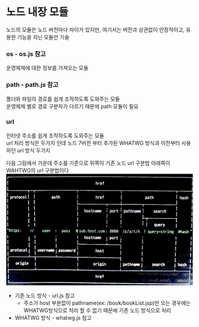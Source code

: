 # 노드 내장 모듈

노드의 모듈은 노드 버전마다 차이가 있지만, 여기서는 버전과 상관없이 안정적이고, 유용한 기능을 지닌 모듈만 기술

### os - os.js 참고
운영체제에 대한 정보를 가져오는 모듈

### path - path.js 참고
폴더와 파일의 경로를 쉽게 조작하도록 도와주는 모듈  
운영체제 별로 경로 구분자가 다르기 때문에 path 모듈이 필요

### url 
인터넷 주소를 쉽게 조작하도록 도와주는 모듈  
url 처리 방식은 두가지 인데 노드 7버전 부터 추가된 WHATWG 방식과 이전부터 사용하던 url 방식 두가지  
  
다음 그림에서 가운데 주소를 기준으로 위쪽이 기존 노드 url 구분법 아래쪽이 WAHTWG의 url 구분법이다
![1.png](./1.png)

- 기존 노드 방식 - url.js 참고
  - 주소가 host 부분없이 pathname(ex: /book/bookList.jsp)만 오는 경우에는 WHATWG방식으로 처리 할 수 없기 때문에 기존 노드 방식으로 처리
- WHATWG 방식 - whatwg.js 참고

